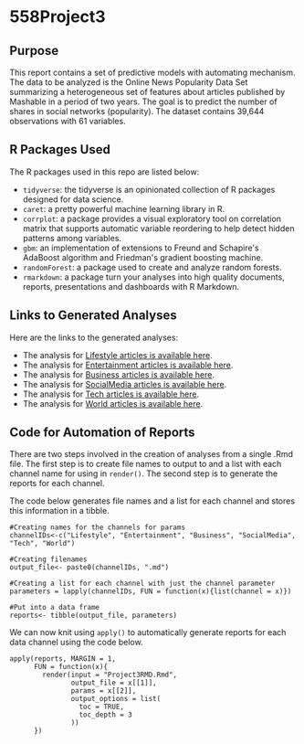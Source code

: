 # 558Project3

## Purpose  
This report contains a set of predictive models with automating mechanism. The data to be analyzed is the Online News Popularity Data Set summarizing a heterogeneous set of features about articles published by Mashable in a period of two years. The goal is to predict the number of shares in social networks (popularity). The dataset contains 39,644 observations with 61 variables.  
  
## R Packages Used  

The R packages used in this repo are listed below:
* `tidyverse`: the tidyverse is an opinionated collection of R packages designed for data science.  
* `caret`: a pretty powerful machine learning library in R.  
* `corrplot`: a package provides a visual exploratory tool on correlation matrix that supports automatic variable reordering to help detect hidden patterns among variables.  
* `gbm`: an implementation of extensions to Freund and Schapire's AdaBoost algorithm and Friedman's gradient boosting machine.  
* `randomForest`: a package used to create and analyze random forests.  
* `rmarkdown`: a package turn your analyses into high quality documents, reports, presentations and dashboards with R Markdown.  
  
## Links to Generated Analyses  

Here are the links to the generated analyses:  
* The analysis for [Lifestyle articles is available here](Lifestyle.html).  
* The analysis for [Entertainment articles is available here](Entertainment.html). 
* The analysis for [Business articles is available here](Business.html). 
* The analysis for [SocialMedia articles is available here](SocialMedia.html). 
* The analysis for [Tech articles is available here](Tech.html). 
* The analysis for [World articles is available here](World.html). 
  

## Code for Automation of Reports  

There are two steps involved in the creation of analyses from a single .Rmd file. The first step is to create file names to output to and a list with each channel name for using in `render()`. The second step is to generate the reports for each channel.  

The code below generates file names and a list for each channel and stores this information in a tibble.  

```{r}
#Creating names for the channels for params
channelIDs<-c("Lifestyle", "Entertainment", "Business", "SocialMedia", "Tech", "World")

#Creating filenames
output_file<- paste0(channelIDs, ".md")

#Creating a list for each channel with just the channel parameter
parameters = lapply(channelIDs, FUN = function(x){list(channel = x)})

#Put into a data frame
reports<- tibble(output_file, parameters)
```


We can now knit using `apply()` to automatically generate reports for each data channel using the code below.  

```{r}
apply(reports, MARGIN = 1,
      FUN = function(x){
        render(input = "Project3RMD.Rmd", 
               output_file = x[[1]], 
               params = x[[2]],
               output_options = list(
                 toc = TRUE,
                 toc_depth = 3
               ))
      })
```
